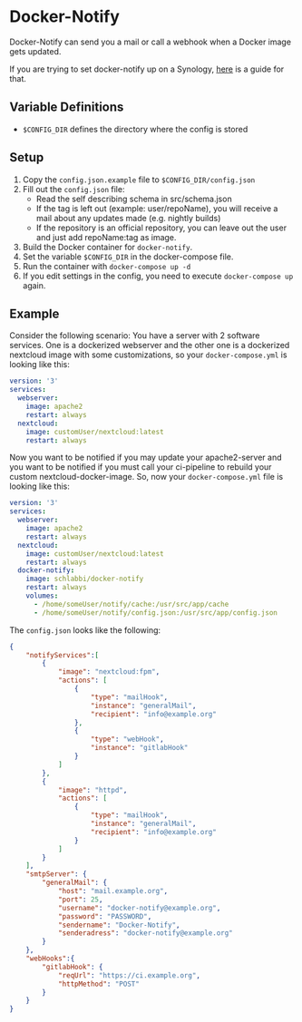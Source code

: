 # Docker-Notify

Docker-Notify can send you a mail or call a webhook when a Docker image gets updated. 

If you are trying to set docker-notify up on a Synology, [here](Synology%20Readme.md) is a guide for that.

## Variable Definitions
* `$CONFIG_DIR` defines the directory where the config is stored

## Setup

1. Copy the `config.json.example` file to `$CONFIG_DIR/config.json`
2. Fill out the `config.json` file:
    * Read the self describing schema in src/schema.json
    * If the tag is left out (example: user/repoName), you will receive a mail about any updates made (e.g. nightly builds)
    * If the repository is an official repository, you can leave out the user and just add repoName:tag as image.
3. Build the Docker container for `docker-notify`.
4. Set the variable `$CONFIG_DIR` in the docker-compose file.
5. Run the container with `docker-compose up -d`
6. If you edit settings in the config, you need to execute `docker-compose up` again.

## Example
Consider the following scenario: 
You have a server with 2 software services. 
One is a dockerized webserver and the other one is a dockerized nextcloud image with some customizations, so your `docker-compose.yml` is looking like this:
```yaml
version: '3'
services:
  webserver:
    image: apache2
    restart: always
  nextcloud:
    image: customUser/nextcloud:latest
    restart: always
```
Now you want to be notified if you may update your apache2-server and you want to be notified if you must call your ci-pipeline to rebuild your custom nextcloud-docker-image.
So, now your `docker-compose.yml` file is looking like this:
```yaml
version: '3'
services:
  webserver:
    image: apache2
    restart: always
  nextcloud:
    image: customUser/nextcloud:latest
    restart: always
  docker-notify:
    image: schlabbi/docker-notify
    restart: always
    volumes: 
      - /home/someUser/notify/cache:/usr/src/app/cache
      - /home/someUser/notify/config.json:/usr/src/app/config.json
```

The `config.json` looks like the following:
```json
{
    "notifyServices":[
        {
            "image": "nextcloud:fpm",
            "actions": [
                {
                    "type": "mailHook",
                    "instance": "generalMail",
                    "recipient": "info@example.org"
                },
                {
                    "type": "webHook",
                    "instance": "gitlabHook"
                }
            ]
        },
        {
            "image": "httpd",
            "actions": [
                {
                    "type": "mailHook",
                    "instance": "generalMail",
                    "recipient": "info@example.org"
                }
            ]
        }
    ],
    "smtpServer": {
        "generalMail": {
            "host": "mail.example.org",
            "port": 25,
            "username": "docker-notify@example.org",
            "password": "PASSWORD",
            "sendername": "Docker-Notify",
            "senderadress": "docker-notify@example.org"
        }
    },
    "webHooks":{
        "gitlabHook": {
            "reqUrl": "https://ci.example.org",
            "httpMethod": "POST"
        }
    }
}
```